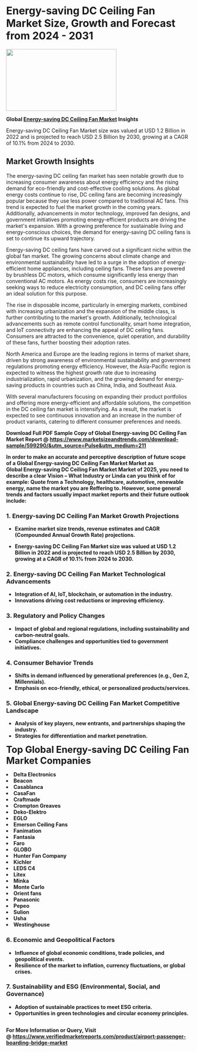 <H1>Energy-saving DC Ceiling Fan Market Size, Growth and Forecast from 2024 - 2031</H1><img class="aligncenter size-medium wp-image-584254" src="https://thirdeyenews.in/wp-content/uploads/2024/09/Global-Market-Research-300x168.jpeg" alt="" width="300" height="168" /><p><strong>Global&nbsp;<a href="https://www.marketsizeandtrends.com/download-sample/599290/&amp;utm_source=Pulse&amp;utm_medium=211">Energy-saving DC Ceiling Fan Market</a> Insights</strong></p><p>Energy-saving DC Ceiling Fan Market size was valued at USD 1.2 Billion in 2022 and is projected to reach USD 2.5 Billion by 2030, growing at a CAGR of 10.1% from 2024 to 2030.</p><p><h2>Market Growth Insights</h2> <p>The energy-saving DC ceiling fan market has seen notable growth due to increasing consumer awareness about energy efficiency and the rising demand for eco-friendly and cost-effective cooling solutions. As global energy costs continue to rise, DC ceiling fans are becoming increasingly popular because they use less power compared to traditional AC fans. This trend is expected to fuel the market growth in the coming years. Additionally, advancements in motor technology, improved fan designs, and government initiatives promoting energy-efficient products are driving the market's expansion. With a growing preference for sustainable living and energy-conscious choices, the demand for energy-saving DC ceiling fans is set to continue its upward trajectory.</p> <p><strong></strong></p> <p>Energy-saving DC ceiling fans have carved out a significant niche within the global fan market. The growing concerns about climate change and environmental sustainability have led to a surge in the adoption of energy-efficient home appliances, including ceiling fans. These fans are powered by brushless DC motors, which consume significantly less energy than conventional AC motors. As energy costs rise, consumers are increasingly seeking ways to reduce electricity consumption, and DC ceiling fans offer an ideal solution for this purpose.</p> <p>The rise in disposable income, particularly in emerging markets, combined with increasing urbanization and the expansion of the middle class, is further contributing to the market's growth. Additionally, technological advancements such as remote control functionality, smart home integration, and IoT connectivity are enhancing the appeal of DC ceiling fans. Consumers are attracted to the convenience, quiet operation, and durability of these fans, further boosting their adoption rates.</p> <p>North America and Europe are the leading regions in terms of market share, driven by strong awareness of environmental sustainability and government regulations promoting energy efficiency. However, the Asia-Pacific region is expected to witness the highest growth rate due to increasing industrialization, rapid urbanization, and the growing demand for energy-saving products in countries such as China, India, and Southeast Asia.</p> <p>With several manufacturers focusing on expanding their product portfolios and offering more energy-efficient and affordable solutions, the competition in the DC ceiling fan market is intensifying. As a result, the market is expected to see continuous innovation and an increase in the number of product variants, catering to different consumer preferences and needs.</p> <p><strong></p><p><span class=""><strong>Download Full PDF Sample Copy of Global Energy-saving DC Ceiling Fan Market Report</strong> @ <a href="https://www.marketsizeandtrends.com/download-sample/599290/&amp;utm_source=Pulse&amp;utm_medium=211" target="_blank">https://www.marketsizeandtrends.com/download-sample/599290/&amp;utm_source=Pulse&amp;utm_medium=211</a></span></p><p>In order to make an accurate and perceptive description of future scope of a Global&nbsp;Energy-saving DC Ceiling Fan Market Market as Global&nbsp;Energy-saving DC Ceiling Fan Market Market of 2025, you need to describe a clear Vision &ndash; What Industry or Linda can you think of for example: Quote from a Technology, healthcare, automotive, renewable energy, name the market you are Reffering to. However, some general trends and factors usually impact market reports and their future outlook include:</p><h3>1.&nbsp;<strong>Energy-saving DC Ceiling Fan Market Growth Projections</strong></h3><ul><li>Examine market size trends, revenue estimates and CAGR (Compounded Annual Growth Rate) projections.</li><li><p>Energy-saving DC Ceiling Fan Market size was valued at USD 1.2 Billion in 2022 and is projected to reach USD 2.5 Billion by 2030, growing at a CAGR of 10.1% from 2024 to 2030.</p></li></ul><h3>2.&nbsp;<strong>Energy-saving DC Ceiling Fan Market Technological Advancements</strong></h3><ul><li>Integration of AI, IoT, blockchain, or automation in the industry.</li><li>Innovations driving cost reductions or improving efficiency.</li></ul><h3>3.&nbsp;<strong>Regulatory and Policy Changes</strong></h3><ul><li>Impact of global and regional regulations, including sustainability and carbon-neutral goals.</li><li>Compliance challenges and opportunities tied to government initiatives.</li></ul><h3>4.&nbsp;<strong>Consumer Behavior Trends</strong></h3><ul><li>Shifts in demand influenced by generational preferences (e.g., Gen Z, Millennials).</li><li>Emphasis on eco-friendly, ethical, or personalized products/services.</li></ul><h3>5.&nbsp;<strong>Global Energy-saving DC Ceiling Fan Market Competitive Landscape</strong></h3><ul><li>Analysis of key players, new entrants, and partnerships shaping the industry.</li><li>Strategies for differentiation and market penetration.</li></ul><p data-pm-slice="1 1 []"><span style="color: inherit; font-family: inherit; font-size: 25px;">Top Global Energy-saving DC Ceiling Fan Market Companies</span></p><div class="" data-test-id=""><p><li>Delta Electronics</li><li> Beacon</li><li> Casablanca</li><li> CasaFan</li><li> Craftmade</li><li> Crompton Greaves</li><li> Deko-Elektro</li><li> EGLO</li><li> Emerson Ceiling Fans</li><li> Fanimation</li><li> Fantasia</li><li> Faro</li><li> GLOBO</li><li> Hunter Fan Company</li><li> Kichler</li><li> LEDS C4</li><li> Litex</li><li> Minka</li><li> Monte Carlo</li><li> Orient fans</li><li> Panasonic</li><li> Pepeo</li><li> Sulion</li><li> Usha</li><li> Westinghouse</li></p></div><h3>6.&nbsp;<strong>Economic and Geopolitical Factors</strong></h3><ul><li>Influence of global economic conditions, trade policies, and geopolitical events.</li><li>Resilience of the market to inflation, currency fluctuations, or global crises.</li></ul><h3>7.&nbsp;<strong>Sustainability and ESG (Environmental, Social, and Governance)</strong></h3><ul><li>Adoption of sustainable practices to meet ESG criteria.</li><li>Opportunities in green technologies and circular economy principles.</li></ul><h2><strong style="font-size: 14px;">For More Information or Query, Visit @&nbsp;</strong><a style="background-color: #ffffff; font-size: 14px;" href="https://www.marketsizeandtrends.com/report/energy-saving-dc-ceiling-fan-market/" target="_blank">https://www.verifiedmarketreports.com/product/airport-passenger-boarding-bridge-market</a></h2>
